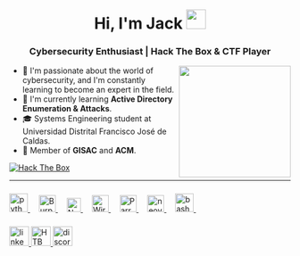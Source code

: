 <h1 align="center">Hi, I'm Jack <img src="https://media.giphy.com/media/hvRJCLFzcasrR4ia7z/giphy.gif" width="35"></h1>
<h3 align="center">Cybersecurity Enthusiast | Hack The Box & CTF Player</h3>
<picture>
  <img align="right" src="https://github.com/d3vjh/d3vjh/blob/main/Resources/Gisac.gif?raw=true" width="200px">
</picture>

- 🚀 I'm passionate about the world of cybersecurity, and I'm constantly learning to become an expert in the field.
- 🌱 I'm currently learning **Active Directory Enumeration & Attacks**.
- 🎓 Systems Engineering student at Universidad Distrital Francisco José de Caldas.
- 🤝 Member of **GISAC** and **ACM**.

<a href="https://app.hackthebox.com/profile/1935254" target="_blank">
    <img src="https://www.hackthebox.com/badge/image/1935254" alt="Hack The Box">
</a>

---
###

<div align="left">
  <a href="https://www.python.org/doc/" target="_blank">
    <img src="https://skillicons.dev/icons?i=py" height="33" alt="python logo" />
  </a>
  <img width="12" />
  <a href="https://portswigger.net/burp">
    <img src="https://www.svgrepo.com/show/454430/burpsuite-security-software.svg" height="30" alt="BurpSuite" />
  </a>
  <img width="12" />
  <a href="https://nmap.org" target="_blank">
    <img src="https://nmap.org/images/sitelogo-nmap.svg" height="25" alt="Nmap logo" />
  </a>
  <img width="12" />
  <a href="https://www.wireshark.org" target="_blank">
    <img src="https://avatars.githubusercontent.com/u/6233056?s=200&v=4" height="30" alt="Wireshark logo" />
  </a>
  <img width="12" />
  <a href="https://www.wireshark.org" target="_blank">
    <img src="https://gitlab.com/parrotsec/project/graphics/-/raw/master/logo/parrotsec-logo.png" height="30" alt="Parrot OS logo" />
  </a>
  <img width="12" />
  <a href="https://neovim.io/doc/" target="_blank">
    <img src="https://skillicons.dev/icons?i=neovim" height="30" alt="neovim logo" />
  </a>
  <img width="12" />
  <a href="https://www.gnu.org/software/bash/" target="_blank">
    <img src="https://skillicons.dev/icons?i=bash" height="33" alt="bash logo" />
  </a>
  <img width="12" />
</div>

###

<div align="left">
  
  <a href="https://www.linkedin.com/in/juan-arismendi-2600392a4/" target="_blank">
    <img src="https://img.shields.io/static/v1?message=LinkedIn&logo=linkedin&label=&color=0077B5&logoColor=white&labelColor=&style=for-the-badge" height="35" alt="linkedin         logo"/>
  </a>
    
  <a href="https://app.hackthebox.com/users/1935254" target="_blank">
    <img src="https://resources.hackthebox.com/hubfs/HacktheBox%20Logo.png" height="35" alt="HTB"  />
  </a>
  
  <a href="https://discordapp.com/users/byj4xx/" target="_blank">
    <img src="https://img.shields.io/static/v1?message=Discord&logo=discord&label=&color=7289DA&logoColor=white&labelColor=&style=for-the-badge" height="35" alt="discord logo"  />
  </a>
</div>
